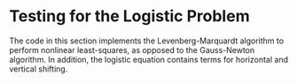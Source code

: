# Testing for the Logistic Problem
The code in this section implements the Levenberg-Marquardt algorithm to perform nonlinear least-squares, as opposed to the Gauss-Newton algorithm. In addition, the logistic equation contains terms for horizontal and vertical shifting.
